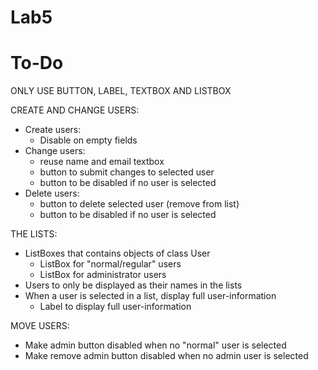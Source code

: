 # Lab5

# To-Do
ONLY USE BUTTON, LABEL, TEXTBOX AND LISTBOX

CREATE AND CHANGE USERS:
  * Create users:
    - Disable on empty fields
  * Change users:
    - reuse name and email textbox
    - button to submit changes to selected user
    - button to be disabled if no user is selected
  * Delete users:
    - button to delete selected user (remove from list)
    - button to be disabled if no user is selected
    
THE LISTS:
  * ListBoxes that contains objects of class User
    - ListBox for "normal/regular" users
    - ListBox for administrator users
  * Users to only be displayed as their names in the lists
  * When a user is selected in a list, display full user-information
    - Label to display full user-information

MOVE USERS:
 * Make admin button disabled when no "normal" user is selected
 * Make remove admin button disabled when no admin user is selected
